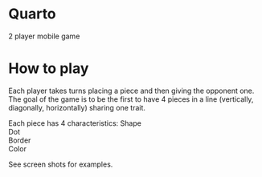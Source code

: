 # Quarto
2 player mobile game
# How to play
Each player takes turns placing a piece and then giving the opponent one.<br />
The goal of the game is to be the first to have 4 pieces in a line (vertically, diagonally, horizontally) sharing one trait.<br />

Each piece has 4 characteristics:
Shape<br />
Dot<br />
Border<br />
Color<br />

See screen shots for examples.
